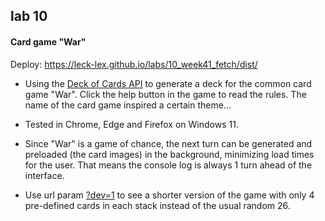 ## lab 10

#### Card game "War"

Deploy: https://leck-lex.github.io/labs/10_week41_fetch/dist/

- Using the [Deck of Cards API](https://deckofcardsapi.com/) to generate a deck for the common card game "War". Click the help button in the game to read the rules. The name of the card game inspired a certain theme...

- Tested in Chrome, Edge and Firefox on Windows 11.

- Since "War" is a game of chance, the next turn can be generated and preloaded (the card images) in the background, minimizing load times for the user. That means the console log is always 1 turn ahead of the interface.

- Use url param [?dev=1](https://leck-lex.github.io/labs/10_week41_fetch/dist/?dev=1) to see a shorter version of the game with only 4 pre-defined cards in each stack instead of the usual random 26.
